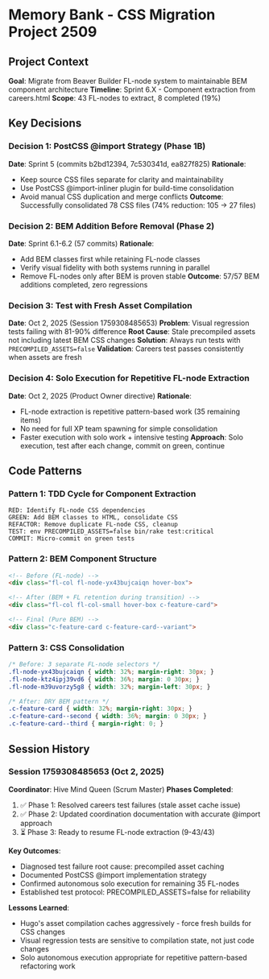 # Memory Bank - CSS Migration Project 2509

## Project Context
**Goal**: Migrate from Beaver Builder FL-node system to maintainable BEM component architecture
**Timeline**: Sprint 6.X - Component extraction from careers.html
**Scope**: 43 FL-nodes to extract, 8 completed (19%)

## Key Decisions

### Decision 1: PostCSS @import Strategy (Phase 1B)
**Date**: Sprint 5 (commits b2bd12394, 7c530341d, ea827f825)
**Rationale**:
- Keep source CSS files separate for clarity and maintainability
- Use PostCSS @import-inliner plugin for build-time consolidation
- Avoid manual CSS duplication and merge conflicts
**Outcome**: Successfully consolidated 78 CSS files (74% reduction: 105 → 27 files)

### Decision 2: BEM Addition Before Removal (Phase 2)
**Date**: Sprint 6.1-6.2 (57 commits)
**Rationale**:
- Add BEM classes first while retaining FL-node classes
- Verify visual fidelity with both systems running in parallel
- Remove FL-nodes only after BEM is proven stable
**Outcome**: 57/57 BEM additions completed, zero regressions

### Decision 3: Test with Fresh Asset Compilation
**Date**: Oct 2, 2025 (Session 1759308485653)
**Problem**: Visual regression tests failing with 81-90% difference
**Root Cause**: Stale precompiled assets not including latest BEM CSS changes
**Solution**: Always run tests with `PRECOMPILED_ASSETS=false`
**Validation**: Careers test passes consistently when assets are fresh

### Decision 4: Solo Execution for Repetitive FL-node Extraction
**Date**: Oct 2, 2025 (Product Owner directive)
**Rationale**:
- FL-node extraction is repetitive pattern-based work (35 remaining items)
- No need for full XP team spawning for simple consolidation
- Faster execution with solo work + intensive testing
**Approach**: Solo execution, test after each change, commit on green, continue

## Code Patterns

### Pattern 1: TDD Cycle for Component Extraction
```text
RED: Identify FL-node CSS dependencies
GREEN: Add BEM classes to HTML, consolidate CSS
REFACTOR: Remove duplicate FL-node CSS, cleanup
TEST: env PRECOMPILED_ASSETS=false bin/rake test:critical
COMMIT: Micro-commit on green tests
```

### Pattern 2: BEM Component Structure
```html
<!-- Before (FL-node) -->
<div class="fl-col fl-node-yx43bujcaiqn hover-box">

<!-- After (BEM + FL retention during transition) -->
<div class="fl-col fl-col-small hover-box c-feature-card">

<!-- Final (Pure BEM) -->
<div class="c-feature-card c-feature-card--variant">
```

### Pattern 3: CSS Consolidation
```css
/* Before: 3 separate FL-node selectors */
.fl-node-yx43bujcaiqn { width: 32%; margin-right: 30px; }
.fl-node-ktz4ipj39vd6 { width: 36%; margin: 0 30px; }
.fl-node-m39uvorzy5g8 { width: 32%; margin-left: 30px; }

/* After: DRY BEM pattern */
.c-feature-card { width: 32%; margin-right: 30px; }
.c-feature-card--second { width: 36%; margin: 0 30px; }
.c-feature-card--third { margin-right: 0; }
```

## Session History

### Session 1759308485653 (Oct 2, 2025)
**Coordinator**: Hive Mind Queen (Scrum Master)
**Phases Completed**:
1. ✅ Phase 1: Resolved careers test failures (stale asset cache issue)
2. ✅ Phase 2: Updated coordination documentation with accurate @import approach
3. ⏳ Phase 3: Ready to resume FL-node extraction (9-43/43)

**Key Outcomes**:
- Diagnosed test failure root cause: precompiled asset caching
- Documented PostCSS @import implementation strategy
- Confirmed autonomous solo execution for remaining 35 FL-nodes
- Established test protocol: PRECOMPILED_ASSETS=false for reliability

**Lessons Learned**:
- Hugo's asset compilation caches aggressively - force fresh builds for CSS changes
- Visual regression tests are sensitive to compilation state, not just code changes
- Solo autonomous execution appropriate for repetitive pattern-based refactoring work
